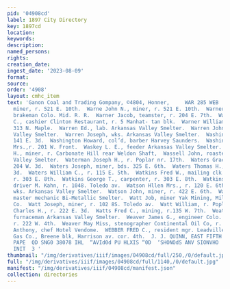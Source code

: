 ```yaml
---
pid: '04908cd'
label: 1897 City Directory
key: 1897cd
location: 
keywords: 
description: 
named_persons: 
rights: 
creation_date: 
ingest_date: '2023-08-09'
format: 
source: 
order: '4908'
layout: cmhc_item
text: 'Ganon Coal and Trading Gompany, ©4804, Honner,     WAR 285 WEB     Warne John,
  miner, r. 521 E. 10th.  Warne John N., miner, r. 521 E. 10th.  Warner Charles L.,
  brakeman Colo. Mid. R. R.  Warner Jacob, teamster, r. 204 E. 7th.  Warner Louis
  C., cashier Clinton Restaurant, r. 5 Manhat- tan blk.  Warner William, miner, r.
  313 N. Maple.  Warren Ed., lab. Arkansas Valley Smelter.  Warren John, wks. Arkansas
  Valley Smelter.  Warren Joseph, wks. Arkansas Valley Smelter.  Washington House,
  141 E. 3d.  Washington Howard, col’d, barber Harvey Saunders.  Washington Ida B.
  Mrs.,r. 201 W. Front.  Waskey L. E., feeder Arkansas Valley Smelter.  Wasley Richard
  H., miner, r. Carbonate Hill rear Weldon Shaft,  Wassell John, roaster Arkansas
  Valley Smelter.  Waterman Joseph H., r. Poplar nr. 17th.  Waters Grace Mrs., r.
  204 W. 3d.  Waters Joseph, miner, bds. 325 E. 6th.  Waters Thomas H., r. 204 W.
  3d.  Waters William C., r. 115 E. 5th.  Watkins Fred W., mailing clk. Post Office,
  r. 303 E. 8th.  Watkins George T., carpenter, r. 303 E. 8th.  Watkins W. Adolphus,
  driver M. Kahn, r. 1048. Toledo av.  Watson Hllen Mrs., r. 120 E. 6th.  Watson George,
  wks. Arkansas Valley Smelter.  Watson John, miner, r. 422 E. 6th.  Watson R. H.,
  master mechanic Bi-Metallic Smelter.  Watt Job, miner Yak Mining, Milling & Tunnel
  Co.  Watt Joseph, miner, r. 102 8S. Toledo av.  Watt William, r. Poplar nr. 18th.  Watts
  Charles H., r. 222 E. 3d.  Watts Fred C., mining, r.135 W. 7th.  Weathers Bert,
  furnaceman Arkansas Valley Smelter.  Weaver James G., engineer Colo. Mid. R. R.,
  r. 222 W. 4th.  Weaver May Miss, stenographer Continental Oil Co, r. 126 W. 6th.  Webber
  Anthony, chef Hotel Vendome.  WEBBER FRED C., resident mgr. Leadville Illuminating
  Gas Co., Breene blk, Harrison av. cor. 4th.  J. J. QUINN, EAST FIFTH STREET. WALL
  PAPE  QD SNG0 38078 IHL  “AVId0d PU HLXIS “0D  ‘SHONOdS ANV SIONVHO  SIHSAUA HLVE
  INIT  3 '
thumbnail: "/img/derivatives/iiif/images/04908cd/full/250,/0/default.jpg"
full: "/img/derivatives/iiif/images/04908cd/full/1140,/0/default.jpg"
manifest: "/img/derivatives/iiif/04908cd/manifest.json"
collection: directories
---
```

